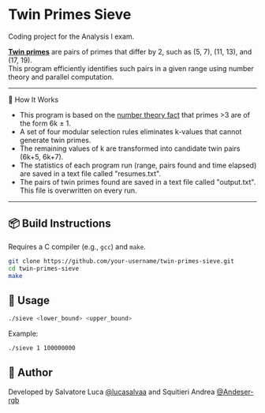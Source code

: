 # Twin Primes Sieve

Coding project for the Analysis I exam.

**[Twin primes](https://en.wikipedia.org/wiki/Twin_prime)** are pairs of primes that differ by 2, such as (5, 7), (11, 13), and (17, 19).  
This program efficiently identifies such pairs in a given range using number theory and parallel computation.

---

🧠 How It Works

- This program is based on the [number theory fact](https://www.sciencedirect.com/science/article/abs/pii/S0960077907009812) that primes >3 are of the form 6k ± 1.
- A set of four modular selection rules eliminates k-values that cannot generate twin primes.
- The remaining values of k are transformed into candidate twin pairs (6k+5, 6k+7).
- The statistics of each program run (range, pairs found and time elapsed) are saved in a text file called "resumes.txt".
- The pairs of twin primes found are saved in a text file called "output.txt". This file is overwritten on every run.
   
---

## 📦 Build Instructions

Requires a C compiler (e.g., `gcc`) and `make`.

```bash
git clone https://github.com/your-username/twin-primes-sieve.git
cd twin-primes-sieve
make
```

## 🚀 Usage

```bash
./sieve <lower_bound> <upper_bound>
```

Example:
```bash
./sieve 1 100000000
```

## 👤 Author

Developed by Salvatore Luca [@lucasalvaa](https://github.com/lucasalvaa) and Squitieri Andrea [@Andeser-rgb](https://github.com/Andeser-rgb)
